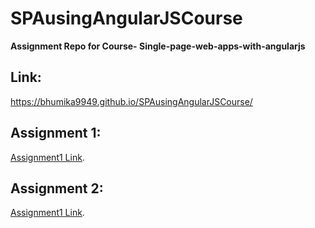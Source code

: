 SPAusingAngularJSCourse
=======
**Assignment Repo for Course- Single-page-web-apps-with-angularjs**

## Link:
  https://bhumika9949.github.io/SPAusingAngularJSCourse/

## Assignment 1:
[Assignment1 Link](https://bhumika9949.github.io/SPAusingAngularJSCourse/Assignment1/index.html).

## Assignment 2:
[Assignment1 Link](https://bhumika9949.github.io/SPAusingAngularJSCourse/Assignment2/index.html).

